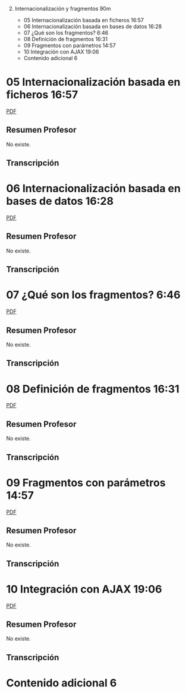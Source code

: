 2. Internacionalización y fragmentos 90m

   * 05 Internacionalización basada en ficheros 16:57 
   * 06 Internacionalización basada en bases de datos 16:28 
   * 07 ¿Qué son los fragmentos? 6:46 
   * 08 Definición de fragmentos 16:31 
   * 09 Fragmentos con parámetros 14:57 
   * 10 Integración con AJAX 19:06 
   * Contenido adicional 6
   
# 05 Internacionalización basada en ficheros 16:57 

[PDF ](pdfs/)

## Resumen Profesor

No existe.

## Transcripción

# 06 Internacionalización basada en bases de datos 16:28 

[PDF ](pdfs/)

## Resumen Profesor

No existe.

## Transcripción

# 07 ¿Qué son los fragmentos? 6:46 

[PDF ](pdfs/)

## Resumen Profesor

No existe.

## Transcripción

# 08 Definición de fragmentos 16:31 

[PDF ](pdfs/)

## Resumen Profesor

No existe.

## Transcripción

# 09 Fragmentos con parámetros 14:57 

[PDF ](pdfs/)

## Resumen Profesor

No existe.

## Transcripción

# 10 Integración con AJAX 19:06 

[PDF ](pdfs/)

## Resumen Profesor

No existe.

## Transcripción

# Contenido adicional 6   
